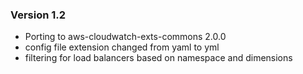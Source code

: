 ### Version 1.2

* Porting to aws-cloudwatch-exts-commons 2.0.0
* config file extension changed from yaml to yml
* filtering for load balancers based on namespace and dimensions
